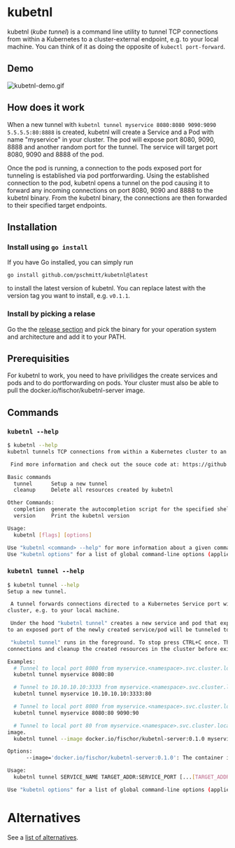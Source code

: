 # kubetnl

kubetnl (*kube tunnel*) is a command line utility to tunnel TCP connections from within a Kubernetes to a cluster-external endpoint, e.g. to your local machine.
You can think of it as doing the opposite of `kubectl port-forward`.

## Demo

![kubetnl-demo.gif](https://gist.githubusercontent.com/fischor/6d175f01db8ded817d5fc72dcd37811e/raw/d5a708324354b49fa5dd15c47f9fd52287c394e1/kubetnl.gif)

## How does it work

When a new tunnel with `kubetnl tunnel myservice 8080:8080 9090:9090 5.5.5.5:80:8888` is created, kubetnl will create a Service and a Pod with name "myservice" in your cluster.
The pod will expose port 8080, 9090, 8888 and another random port for the tunnel.
The service will target port 8080, 9090 and 8888 of the pod.

Once the pod is running, a connection to the pods exposed port for tunneling is established via pod portforwarding.
Using the established connection to the pod, kubetnl opens a tunnel on the pod causing it to forward any incoming connections on port 8080, 9090 and 8888 to the kubetnl binary.
From the kubetnl binary, the connections are then forwarded to their specified target endpoints.

## Installation

### Install using `go install`

If you have Go installed, you can simply run

```
go install github.com/pschmitt/kubetnl@latest
```

to install the latest version of kubetnl. 
You can replace latest with the version tag you want to install, e.g. `v0.1.1`.

### Install by picking a relase

Go the the [release section](https://github.com/pschmitt/kubetnl/releases) and pick the binary for your operation system and architecture and add it to your PATH.

## Prerequisities

For kubetnl to work, you need to have privilidges the create services and pods and to do portforwarding on pods. 
Your cluster must also be able to pull the docker.io/fischor/kubetnl-server image. 


## Commands

### `kubetnl --help`

```sh
$ kubetnl --help
kubetnl tunnels TCP connections from within a Kubernetes cluster to an external endpoint.

 Find more information and check out the souce code at: https://github.com/pschmitt/kubetnl

Basic commands
  tunnel      Setup a new tunnel
  cleanup     Delete all resources created by kubetnl

Other Commands:
  completion  generate the autocompletion script for the specified shell
  version     Print the kubetnl version

Usage:
  kubetnl [flags] [options]

Use "kubetnl <command> --help" for more information about a given command.
Use "kubetnl options" for a list of global command-line options (applies to all commands).
```

### `kubetnl tunnel --help`

```sh
$ kubetnl tunnel --help
Setup a new tunnel.

 A tunnel forwards connections directed to a Kubernetes Service port within a cluster to an endpoint outside of the
cluster, e.g. to your local machine.

 Under the hood "kubetnl tunnel" creates a new service and pod that expose the specified ports. Any incoming connections
to an exposed port of the newly created service/pod will be tunneled to the endpoint specified for that port.

 "kubetnl tunnel" runs in the foreground. To stop press CTRL+C once. This will gracefully shutdown all active
connections and cleanup the created resources in the cluster before exiting.

Examples:
  # Tunnel to local port 8080 from myservice.<namespace>.svc.cluster.local:80.
  kubetnl tunnel myservice 8080:80

  # Tunnel to 10.10.10.10:3333 from myservice.<namespace>.svc.cluster.local:80.
  kubetnl tunnel myservice 10.10.10.10:3333:80

  # Tunnel to local port 8080 from myservice.<namespace>.svc.cluster.local:80 and to local port 9090 from myservice.<namespace>.svc.cluster.local:90.
  kubetnl tunnel myservice 8080:80 9090:90

  # Tunnel to local port 80 from myservice.<namespace>.svc.cluster.local:80 using version 0.1.0 of the kubetnl server
image.
  kubetnl tunnel --image docker.io/fischor/kubetnl-server:0.1.0 myservice 80:80

Options:
      --image='docker.io/fischor/kubetnl-server:0.1.0': The container image thats get deployed to serve a SSH server

Usage:
  kubetnl tunnel SERVICE_NAME TARGET_ADDR:SERVICE_PORT [...[TARGET_ADDR:SERVICE_PORT]] [flags] [options]

Use "kubetnl options" for a list of global command-line options (applies to all commands).
```

# Alternatives

See a [list of alternatives](docs/alternatives.md).
